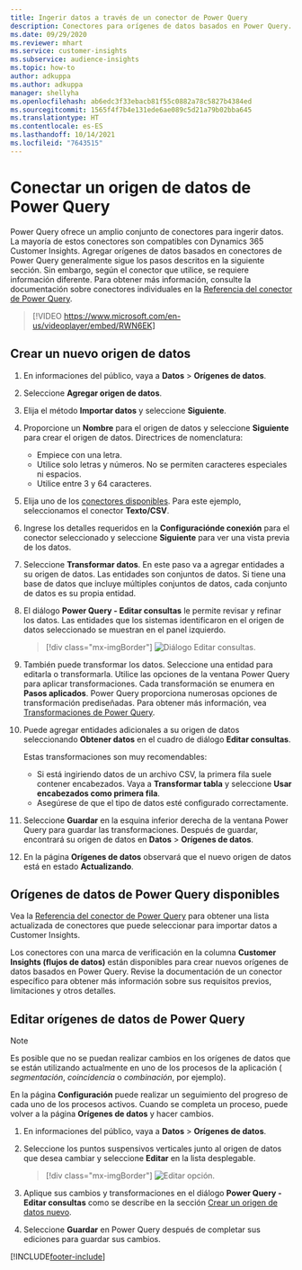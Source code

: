 ```yaml
---
title: Ingerir datos a través de un conector de Power Query
description: Conectores para orígenes de datos basados en Power Query.
ms.date: 09/29/2020
ms.reviewer: mhart
ms.service: customer-insights
ms.subservice: audience-insights
ms.topic: how-to
author: adkuppa
ms.author: adkuppa
manager: shellyha
ms.openlocfilehash: ab6edc3f33ebacb81f55c0882a78c5827b4384ed
ms.sourcegitcommit: 1565f4f7b4e131ede6ae089c5d21a79b02bba645
ms.translationtype: HT
ms.contentlocale: es-ES
ms.lasthandoff: 10/14/2021
ms.locfileid: "7643515"
---
```

# <a name="connect-to-a-power-query-data-source"></a>Conectar un origen de datos de Power Query

Power Query ofrece un amplio conjunto de conectores para ingerir datos. La mayoría de estos conectores son compatibles con Dynamics 365 Customer Insights. Agregar orígenes de datos basados en conectores de Power Query generalmente sigue los pasos descritos en la siguiente sección. Sin embargo, según el conector que utilice, se requiere información diferente. Para obtener más información, consulte la documentación sobre conectores individuales en la [Referencia del conector de Power Query](/power-query/connectors/).

> [!VIDEO https://www.microsoft.com/en-us/videoplayer/embed/RWN6EK]

## <a name="create-a-new-data-source"></a>Crear un nuevo origen de datos

1. En informaciones del público, vaya a **Datos** > **Orígenes de datos**.

1. Seleccione **Agregar origen de datos**.

1. Elija el método **Importar datos** y seleccione **Siguiente**.

1. Proporcione un **Nombre** para el origen de datos y seleccione **Siguiente** para crear el origen de datos. Directrices de nomenclatura: 
   - Empiece con una letra.
   - Utilice solo letras y números. No se permiten caracteres especiales ni espacios.
   - Utilice entre 3 y 64 caracteres.

1. Elija uno de los [conectores disponibles](#available-power-query-data-sources). Para este ejemplo, seleccionamos el conector **Texto/CSV**.

1. Ingrese los detalles requeridos en la **Configuraciónde conexión** para el conector seleccionado y seleccione **Siguiente** para ver una vista previa de los datos.

1. Seleccione **Transformar datos**. En este paso va a agregar entidades a su origen de datos. Las entidades son conjuntos de datos. Si tiene una base de datos que incluye múltiples conjuntos de datos, cada conjunto de datos es su propia entidad.

1. El diálogo **Power Query - Editar consultas** le permite revisar y refinar los datos. Las entidades que los sistemas identificaron en el origen de datos seleccionado se muestran en el panel izquierdo.

   > [!div class="mx-imgBorder"]
   > ![Diálogo Editar consultas.](media/data-manager-configure-edit-queries.png "Diálogo Editar consultas")

1. También puede transformar los datos. Seleccione una entidad para editarla o transformarla. Utilice las opciones de la ventana Power Query para aplicar transformaciones. Cada transformación se enumera en **Pasos aplicados**. Power Query proporciona numerosas opciones de transformación prediseñadas. Para obtener más información, vea [Transformaciones de Power Query](/power-query/power-query-what-is-power-query#transformations).

1. Puede agregar entidades adicionales a su origen de datos seleccionando **Obtener datos** en el cuadro de diálogo **Editar consultas**.

   Estas transformaciones son muy recomendables:

   - Si está ingiriendo datos de un archivo CSV, la primera fila suele contener encabezados. Vaya a **Transformar tabla** y seleccione **Usar encabezados como primera fila**.
   - Asegúrese de que el tipo de datos esté configurado correctamente.

1. Seleccione **Guardar** en la esquina inferior derecha de la ventana Power Query para guardar las transformaciones. Después de guardar, encontrará su origen de datos en **Datos** > **Orígenes de datos**.

1. En la página **Orígenes de datos** observará que el nuevo origen de datos está en estado **Actualizando**.

## <a name="available-power-query-data-sources"></a>Orígenes de datos de Power Query disponibles

Vea la [Referencia del conector de Power Query](/power-query/connectors/) para obtener una lista actualizada de conectores que puede seleccionar para importar datos a Customer Insights. 

Los conectores con una marca de verificación en la columna **Customer Insights (flujos de datos)** están disponibles para crear nuevos orígenes de datos basados en Power Query. Revise la documentación de un conector específico para obtener más información sobre sus requisitos previos, limitaciones y otros detalles.

## <a name="edit-power-query-data-sources"></a>Editar orígenes de datos de Power Query

> [!NOTE]
> Es posible que no se puedan realizar cambios en los orígenes de datos que se están utilizando actualmente en uno de los procesos de la aplicación ( *segmentación*, *coincidencia* o *combinación*, por ejemplo). 
>
> En la página **Configuración** puede realizar un seguimiento del progreso de cada uno de los procesos activos. Cuando se completa un proceso, puede volver a la página **Orígenes de datos** y hacer cambios.

1. En informaciones del público, vaya a **Datos** > **Orígenes de datos**.

2. Seleccione los puntos suspensivos verticales junto al origen de datos que desea cambiar y seleccione **Editar** en la lista desplegable.

   > [!div class="mx-imgBorder"]
   > ![Editar opción.](media/edit-option-data-sources.png "Editar opción")

3. Aplique sus cambios y transformaciones en el diálogo **Power Query - Editar consultas** como se describe en la sección [Crear un origen de datos nuevo](#create-a-new-data-source).

4. Seleccione **Guardar** en Power Query después de completar sus ediciones para guardar sus cambios.


[!INCLUDE[footer-include](../includes/footer-banner.md)]
